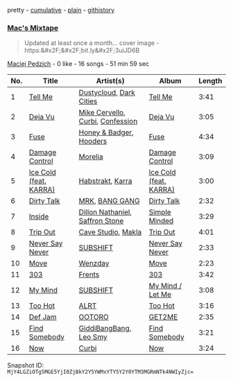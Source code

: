 pretty - [cumulative](/playlists/cumulative/6JPMYu8YxGHBQ2Qv52JRaj.md) - [plain](/playlists/plain/6JPMYu8YxGHBQ2Qv52JRaj) - [githistory](https://github.githistory.xyz/mackorone/spotify-playlist-archive/blob/main/playlists/plain/6JPMYu8YxGHBQ2Qv52JRaj)

### [Mac's Mixtape](https://open.spotify.com/playlist/6JPMYu8YxGHBQ2Qv52JRaj)

> Updated at least once a month..\. cover image \- https:&\#x2F;&\#x2F;bit.ly&\#x2F;3uiJD6B

[Maciej Pędzich](https://open.spotify.com/user/jkmn666pyyh1kpn5367vt27l2) - 0 like - 16 songs - 51 min 59 sec

| No. | Title | Artist(s) | Album | Length |
|---|---|---|---|---|
| 1 | [Tell Me](https://open.spotify.com/track/4RtJdcAOrE62uSOwfNJwJh) | [Dustycloud](https://open.spotify.com/artist/5O9MafawyW4O2WhJQKXj2d), [Dark Cities](https://open.spotify.com/artist/5Gq2kr5Hg7WCD4wUo8MF9y) | [Tell Me](https://open.spotify.com/album/702vA1bilx4dcSCefO0Cr1) | 3:41 |
| 2 | [Deja Vu](https://open.spotify.com/track/4jRXoqeqFNxUI25ugusDyI) | [Mike Cervello](https://open.spotify.com/artist/4zYX8Aa744hQ5O2hpAYQI3), [Curbi](https://open.spotify.com/artist/2XiiUuK68XNdHaHOAF5hnT), [Confession](https://open.spotify.com/artist/415eldbC7phpeLkk7p5SG1) | [Deja Vu](https://open.spotify.com/album/6DX55O0G1V5RJVTCeO91ZX) | 3:05 |
| 3 | [Fuse](https://open.spotify.com/track/5OaizvsSInYguBNQCBJMRe) | [Honey & Badger](https://open.spotify.com/artist/5R5qNSYFn04J9jF8UnmYbK), [Hooders](https://open.spotify.com/artist/0dSLFM6XsMwI9U64CyxFVS) | [Fuse](https://open.spotify.com/album/2KPBaj8lPVtLh7Hq2xFvok) | 4:34 |
| 4 | [Damage Control](https://open.spotify.com/track/5OGnrJyDnlN1JJPFpyz9vM) | [Morelia](https://open.spotify.com/artist/5IYl99kFybVzejVo5MyoRS) | [Damage Control](https://open.spotify.com/album/7bLZywwdj8alvVXYivv8Hf) | 3:09 |
| 5 | [Ice Cold \(feat\. KARRA\)](https://open.spotify.com/track/3qKQ0P9yxaDuImqLrGkCAO) | [Habstrakt](https://open.spotify.com/artist/1YYJxpOXYk1z1WtqdeLMkn), [Karra](https://open.spotify.com/artist/24CzPFC4y3bM4AkUnZfuAU) | [Ice Cold \(feat\. KARRA\)](https://open.spotify.com/album/31DLCEOurAffyshNQY2LZr) | 3:00 |
| 6 | [Dirty Talk](https://open.spotify.com/track/4aNRTn0uGJxYc4NuBwAeJw) | [MRK](https://open.spotify.com/artist/6T9ZJFLqMVxRcmKBO1Rnsb), [BANG GANG](https://open.spotify.com/artist/7aPPbUpKzN9L7LqC26ZZVd) | [Dirty Talk](https://open.spotify.com/album/41j60tqnsDBd4VgIxN3C6u) | 2:32 |
| 7 | [Inside](https://open.spotify.com/track/0AE0PyDmvhkMCtyfcndKe8) | [Dillon Nathaniel](https://open.spotify.com/artist/0Ut5FcDeEgaM9PM3LvnH6j), [Saffron Stone](https://open.spotify.com/artist/71FmTfYoEXhF3kSsbPiuKz) | [Simple Minded](https://open.spotify.com/album/4XLuaaddiohEGA2EWKJPhs) | 3:29 |
| 8 | [Trip Out](https://open.spotify.com/track/4Aes0xNQe8ke2R3tCMTQ6k) | [Cave Studio](https://open.spotify.com/artist/0kSX3QNjUAn4USb074y9GE), [Makla](https://open.spotify.com/artist/1ngUu0NNbd7uGigLW2je0M) | [Trip Out](https://open.spotify.com/album/15j9wh1CUtC9EEZv0nnrbD) | 4:01 |
| 9 | [Never Say Never](https://open.spotify.com/track/1lamYQInWLWWadZ0WJr77I) | [SUBSHIFT](https://open.spotify.com/artist/6oj23vhIuGx4bOqVmQ9oOo) | [Never Say Never](https://open.spotify.com/album/05RILyqqydSjfCP9LK54yX) | 2:33 |
| 10 | [Move](https://open.spotify.com/track/0DTRPo8y1AYs8AsueVu1FP) | [Wenzday](https://open.spotify.com/artist/1TOclxL64oLeB45DFWFFU2) | [Move](https://open.spotify.com/album/2TsZWIgZEkp1VoVYnCxDwc) | 2:23 |
| 11 | [303](https://open.spotify.com/track/1WtgcbkJWkOKNBBOSIHURs) | [Frents](https://open.spotify.com/artist/4vc5Jd6VrKpKcsimzyMYFK) | [303](https://open.spotify.com/album/29kh9dk0Uqd1gWhONMuulc) | 3:42 |
| 12 | [My Mind](https://open.spotify.com/track/1GSisTsTuL17nbcb7Vxu7V) | [SUBSHIFT](https://open.spotify.com/artist/6oj23vhIuGx4bOqVmQ9oOo) | [My Mind / Let Me](https://open.spotify.com/album/2C5QiKmyVPfNynUoggm1td) | 3:08 |
| 13 | [Too Hot](https://open.spotify.com/track/2sOmd45S93HoTNW4S9fKom) | [ALRT](https://open.spotify.com/artist/4XH5qVwKcWRS0Z6tr85exf) | [Too Hot](https://open.spotify.com/album/0ymmywqgZpFQ5iF2Uqt13K) | 3:16 |
| 14 | [Def Jam](https://open.spotify.com/track/5rb7TLnEguvgntKUVXTOgH) | [OOTORO](https://open.spotify.com/artist/3kWLEfykUXgiuhbR2NwnLI) | [GET2ME](https://open.spotify.com/album/1wxEdHDuprVt9Bu1RLflLz) | 2:35 |
| 15 | [Find Somebody](https://open.spotify.com/track/5MOBzkc7oEuv7Bzwj1LQ9K) | [GiddiBangBang](https://open.spotify.com/artist/4r159dgfxQvmRkg6XvfbjF), [Leo Smy](https://open.spotify.com/artist/2RO7zbK3vfjvxHIan8D3uB) | [Find Somebody](https://open.spotify.com/album/3Xz6QgbslmtlRmhM13hyme) | 3:21 |
| 16 | [Now](https://open.spotify.com/track/2uYYUJDzYMZbJ2IX5jVLQo) | [Curbi](https://open.spotify.com/artist/2XiiUuK68XNdHaHOAF5hnT) | [Now](https://open.spotify.com/album/1YW6G1AUZJCNltxk5tpy0m) | 3:24 |

Snapshot ID: `MjY4LGZiOTg5MGE5YjI0ZjBkY2Y5YWMxYTY5Y2Y0YTM3MGRmNTk4NWIyZjc=`
